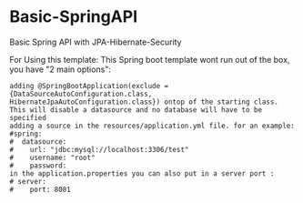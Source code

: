 # Basic-SpringAPI
Basic Spring API with JPA-Hibernate-Security

For Using this template: This Spring boot template wont run out of the box, you have "2 main options":

```
adding @SpringBootApplication(exclude = {DataSourceAutoConfiguration.class, HibernateJpaAutoConfiguration.class}) ontop of the starting class. This will disable a datasource and no database will have to be specified
adding a source in the resources/application.yml file. for an example:
#spring:
#  datasource:
#    url: "jdbc:mysql://localhost:3306/test"
#    username: "root"
#    password:
in the application.properties you can also put in a server port : 
# server:
#    port: 8081
```
